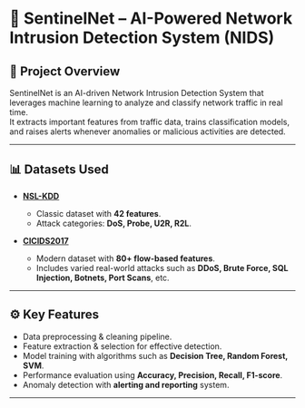 # 🚨 SentinelNet – AI-Powered Network Intrusion Detection System (NIDS)

## 📌 Project Overview  
SentinelNet is an AI-driven Network Intrusion Detection System that leverages machine learning to analyze and classify network traffic in real time.  
It extracts important features from traffic data, trains classification models, and raises alerts whenever anomalies or malicious activities are detected.  

---

## 📊 Datasets Used  

- **[NSL-KDD](https://www.unb.ca/cic/datasets/nsl.html)**  
  - Classic dataset with **42 features**.  
  - Attack categories: **DoS, Probe, U2R, R2L**.  

- **[CICIDS2017](https://www.unb.ca/cic/datasets/ids-2017.html)**  
  - Modern dataset with **80+ flow-based features**.  
  - Includes varied real-world attacks such as **DDoS, Brute Force, SQL Injection, Botnets, Port Scans**, etc.  

---

## ⚙️ Key Features  
- Data preprocessing & cleaning pipeline.  
- Feature extraction & selection for effective detection.  
- Model training with algorithms such as **Decision Tree, Random Forest, SVM**.  
- Performance evaluation using **Accuracy, Precision, Recall, F1-score**.  
- Anomaly detection with **alerting and reporting** system.  

---
 
